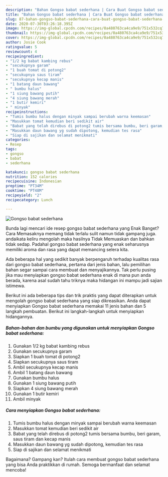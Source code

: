 ```yaml
---
description: "Bahan Gongso babat sederhana | Cara Buat Gongso babat sederhana Yang Sempurna"
title: "Bahan Gongso babat sederhana | Cara Buat Gongso babat sederhana Yang Sempurna"
slug: 87-bahan-gongso-babat-sederhana-cara-buat-gongso-babat-sederhana-yang-sempurna
date: 2020-07-30T03:26:18.395Z
image: https://img-global.cpcdn.com/recipes/0a480763ca4ca9e9/751x532cq70/gongso-babat-sederhana-foto-resep-utama.jpg
thumbnail: https://img-global.cpcdn.com/recipes/0a480763ca4ca9e9/751x532cq70/gongso-babat-sederhana-foto-resep-utama.jpg
cover: https://img-global.cpcdn.com/recipes/0a480763ca4ca9e9/751x532cq70/gongso-babat-sederhana-foto-resep-utama.jpg
author: Josie Cook
ratingvalue: 5
reviewcount: 4
recipeingredient:
- "1/2 kg babat kambing rebus"
- "secukupnya garam"
- "1 buah tomat di potong2"
- "secukupnya saus tiram"
- "secukupnya kecap manis"
- "1 batang daun bawang"
- " bumbu halus"
- "1 siung bawang putih"
- "4 siung bawang merah"
- "1 butir kemiri"
- " minyak"
recipeinstructions:
- "Tumis bumbu halus dengan minyak sampai berubah warna keemasan"
- "Masukkan tomat kemudian beri sedikit air"
- "Babat yang telah direbus di potong2 tumis bersama bumbu, beri garam, saus tiram dan kecap manis"
- "Masukkan daun bawang yg sudah dipotong, kemudian tes rasa"
- "Siap di sajikan dan selamat menikmati"
categories:
- Resep
tags:
- gongso
- babat
- sederhana

katakunci: gongso babat sederhana 
nutrition: 152 calories
recipecuisine: Indonesian
preptime: "PT34M"
cooktime: "PT48M"
recipeyield: "2"
recipecategory: Lunch

---
```



![Gongso babat sederhana](https://img-global.cpcdn.com/recipes/0a480763ca4ca9e9/751x532cq70/gongso-babat-sederhana-foto-resep-utama.jpg)

Bunda lagi mencari ide resep gongso babat sederhana yang Enak Banget? Cara Memasaknya memang tidak terlalu sulit namun tidak gampang juga. andaikata keliru mengolah maka hasilnya Tidak Memuaskan dan bahkan tidak sedap. Padahal gongso babat sederhana yang enak seharusnya memiliki aroma dan rasa yang dapat memancing selera kita.



Ada beberapa hal yang sedikit banyak berpengaruh terhadap kualitas rasa dari gongso babat sederhana, pertama dari jenis bahan, lalu pemilihan bahan segar sampai cara membuat dan menyajikannya. Tak perlu pusing jika mau menyiapkan gongso babat sederhana enak di mana pun anda berada, karena asal sudah tahu triknya maka hidangan ini mampu jadi sajian istimewa.


Berikut ini ada beberapa tips dan trik praktis yang dapat diterapkan untuk mengolah gongso babat sederhana yang siap dikreasikan. Anda dapat menyiapkan Gongso babat sederhana memakai 11 jenis bahan dan 5 langkah pembuatan. Berikut ini langkah-langkah untuk menyiapkan hidangannya.

<!--inarticleads1-->

##### Bahan-bahan dan bumbu yang digunakan untuk menyiapkan Gongso babat sederhana:

1. Gunakan 1/2 kg babat kambing rebus
1. Gunakan secukupnya garam
1. Siapkan 1 buah tomat di potong2
1. Siapkan secukupnya saus tiram
1. Ambil secukupnya kecap manis
1. Ambil 1 batang daun bawang
1. Gunakan  bumbu halus
1. Gunakan 1 siung bawang putih
1. Siapkan 4 siung bawang merah
1. Gunakan 1 butir kemiri
1. Ambil  minyak




<!--inarticleads2-->

##### Cara menyiapkan Gongso babat sederhana:

1. Tumis bumbu halus dengan minyak sampai berubah warna keemasan
1. Masukkan tomat kemudian beri sedikit air
1. Babat yang telah direbus di potong2 tumis bersama bumbu, beri garam, saus tiram dan kecap manis
1. Masukkan daun bawang yg sudah dipotong, kemudian tes rasa
1. Siap di sajikan dan selamat menikmati




Bagaimana? Gampang kan? Itulah cara membuat gongso babat sederhana yang bisa Anda praktikkan di rumah. Semoga bermanfaat dan selamat mencoba!
